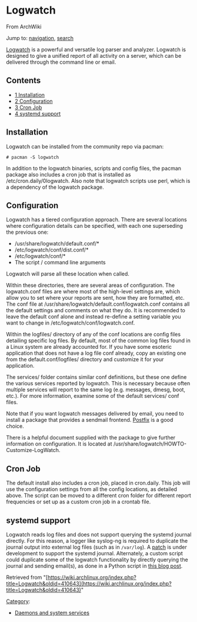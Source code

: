 # Logwatch

From ArchWiki

Jump to: [navigation](#column-one), [search](#searchInput)

[Logwatch](http://www.logwatch.org/) is a powerful and versatile log parser and analyzer. Logwatch is designed to give a unified report of all activity on a server, which can be delivered through the command line or email.

## Contents

*   [1 Installation](#Installation)
*   [2 Configuration](#Configuration)
*   [3 Cron Job](#Cron_Job)
*   [4 systemd support](#systemd_support)

## Installation

Logwatch can be installed from the community repo via pacman:

```
# pacman -S logwatch

```

In addition to the logwatch binaries, scripts and config files, the pacman package also includes a cron job that is installed as /etc/cron.daily/0logwatch. Also note that logwatch scripts use perl, which is a dependency of the logwatch package.

## Configuration

Logwatch has a tiered configuration approach. There are several locations where configuration details can be specified, with each one superseding the previous one:

*   /usr/share/logwatch/default.conf/*
*   /etc/logwatch/conf/dist.conf/*
*   /etc/logwatch/conf/*
*   The script / command line arguments

Logwatch will parse all these location when called.

Within these directories, there are several areas of configuration. The logwatch.conf files are where most of the high-level settings are, which allow you to set where your reports are sent, how they are formatted, etc. The conf file at /usr/share/logwatch/default.conf/logwatch.conf contains all the default settings and comments on what they do. It is recommended to leave the default conf alone and instead re-define a setting variable you want to change in /etc/logwatch/conf/logwatch.conf.

Within the logfiles/ directory of any of the conf locations are config files detailing specific log files. By default, most of the common log files found in a Linux system are already accounted for. If you have some esoteric application that does not have a log file conf already, copy an existing one from the default.conf/logfiles/ directory and customize it for your application.

The services/ folder contains similar conf definitions, but these one define the various services reported by logwatch. This is necessary because often multiple services will report to the same log (e.g. messages, dmesg, boot, etc.). For more information, examine some of the default services/ conf files.

Note that if you want logwatch messages delivered by email, you need to install a package that provides a sendmail frontend. [Postfix](/index.php/Postfix "Postfix") is a good choice.

There is a helpful document supplied with the package to give further information on configuration. It is located at /usr/share/logwatch/HOWTO-Customize-LogWatch.

## Cron Job

The default install also includes a cron job, placed in cron.daily. This job will use the configuration settings from all the config locations, as detailed above. The script can be moved to a different cron folder for different report frequencies or set up as a custom cron job in a crontab file.

## systemd support

Logwatch reads log files and does not support querying the systemd journal directly. For this reason, a logger like syslog-ng is required to duplicate the journal output into external log files (such as in `/var/log`). A [patch](http://sourceforge.net/p/logwatch/patches/34/) is under development to support the systemd journal. Alternately, a custom script could duplicate some of the logwatch functionality by directly querying the journal and sending email(s), as done in a Python script in [this blog post](https://tim.siosm.fr/blog/2014/02/24/journald-log-scanner-python/).

Retrieved from "[https://wiki.archlinux.org/index.php?title=Logwatch&oldid=410643](https://wiki.archlinux.org/index.php?title=Logwatch&oldid=410643)"

[Category](/index.php/Special:Categories "Special:Categories"):

*   [Daemons and system services](/index.php/Category:Daemons_and_system_services "Category:Daemons and system services")